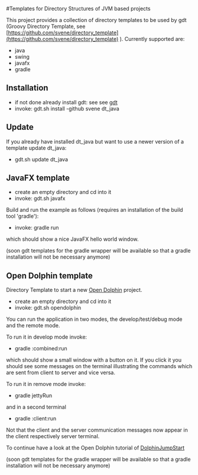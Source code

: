 
#Templates for Directory Structures of JVM based projects

This project provides a collection of directory templates to be used by
gdt (Groovy Directory Template, see [https://github.com/svene/directory_template](https://github.com/svene/directory_template) ).
Currently supported are:

* java
* swing
* javafx
* gradle

## Installation
* if not done already install gdt: see see [gdt](https://github.com/svene/directory_template)
* invoke: gdt.sh install -github svene dt_java

## Update
If you already have installed dt_java but want to use a newer version of a template update dt_java:

* gdt.sh update dt_java

## JavaFX template

* create an empty directory and cd into it
* invoke: gdt.sh javafx

Build and run the example as follows (requires an installation of the build tool 'gradle'):

* invoke: gradle run

which should show a nice JavaFX hello world window.

(soon gdt templates for the gradle wrapper will be available so that a gradle installation will not be necessary anymore)

## Open Dolphin template

Directory Template to start a new [Open Dolphin](http://open-dolphin.org/) project.

* create an empty directory and cd into it
* invoke: gdt.sh opendolphin

You can run the application in two modes, the develop/test/debug mode and the remote mode.

To run it in develop mode invoke:

* gradle :combined:run

which should show a small window with a button on it. If you click it you should see some messages
on the terminal illustrating the commands which are sent from client to server and vice versa.


To run it in remove mode invoke:

* gradle jettyRun

and in a second terminal

* gradle :client:run

Not that the client and the server communication messages now appear in the client respectively server terminal.

To continue have a look at the Open Dolphin tutorial of [DolphinJumpStart](https://github.com/canoo/DolphinJumpStart)

(soon gdt templates for the gradle wrapper will be available so that a gradle installation will not be necessary anymore)
